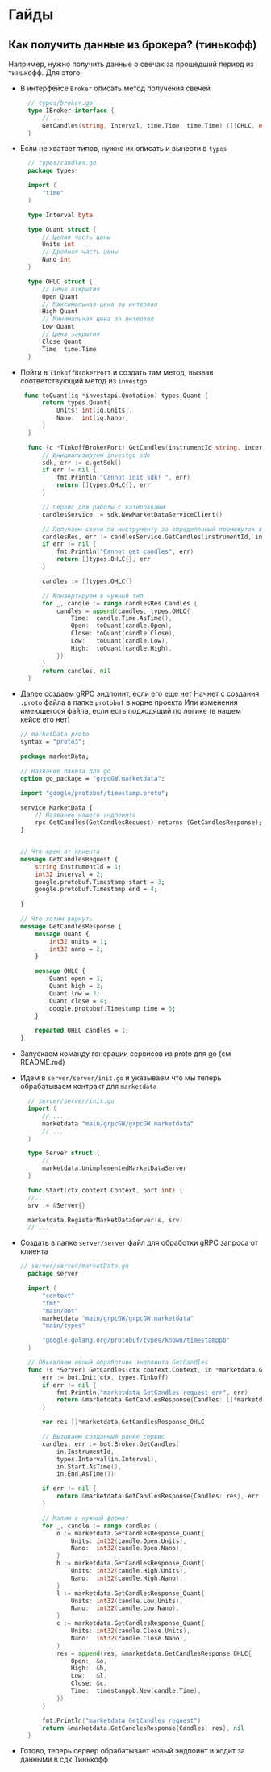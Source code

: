 # Гайды

## Как получить данные из брокера? (тинькофф)
Например, нужно получить данные о свечах за прошедший период из тинькофф. Для этого:

- В интерфейсе `Broker` описать метод получения свечей
  ```go
    // types/broker.go
    type IBroker interface {
        // ...
        GetCandles(string, Interval, time.Time, time.Time) ([]OHLC, error)
    }
  ```

- Если не хватает типов, нужно их описать и вынести в `types`
  ```go
    // types/candles.go
    package types

    import (
        "time"
    )

    type Interval byte

    type Quant struct {
        // Целая часть цены
        Units int
        // Дробная часть цены
        Nano int
    }

    type OHLC struct {
        // Цена открытия
        Open Quant
        // Максимальная цена за интервал
        High Quant
        // Минимальная цена за интервал
        Low Quant
        // Цена закрытия
        Close Quant
        Time  time.Time
    }
  ```

- Пойти в `TinkoffBrokerPort` и создать там метод, вызвав соответствующий метод из `investgo`
  ```go
   func toQuant(iq *investapi.Quotation) types.Quant {
        return types.Quant{
            Units: int(iq.Units),
            Nano:  int(iq.Nano),
        }
    }

    func (c *TinkoffBrokerPort) GetCandles(instrumentId string, interval types.Interval, start time.Time, end time.Time) ([]types.OHLC, error) {
        // Инициализируем investgo sdk
        sdk, err := c.getSdk()
        if err != nil {
            fmt.Println("Cannot init sdk! ", err)
            return []types.OHLC{}, err
        }

        // Сервис для работы с катировками
        candlesService := sdk.NewMarketDataServiceClient()

        // Получаем свечи по инструменту за определенный промежуток времени и интервал (переодичность)
        candlesRes, err := candlesService.GetCandles(instrumentId, investapi.CandleInterval(interval), start, end)
        if err != nil {
            fmt.Println("Cannot get candles", err)
            return []types.OHLC{}, err
        }

        candles := []types.OHLC{}

        // Конвертируем в нужный тип
        for _, candle := range candlesRes.Candles {
            candles = append(candles, types.OHLC{
                Time:  candle.Time.AsTime(),
                Open:  toQuant(candle.Open),
                Close: toQuant(candle.Close),
                Low:   toQuant(candle.Low),
                High:  toQuant(candle.High),
            })
        }
        return candles, nil
    }
  ```

  

- Далее создаем gRPC эндпоинт, если его еще нет
  Начнет с создания `.proto` файла в папке `protobuf` в корне проекта
  Или изменения имеющегося файла, если есть подходящий по логике (в нашем кейсе его нет)
    ```proto
    // marketData.proto
    syntax = "proto3";

    package marketData;

    // Название пакета для go
    option go_package = "grpcGW.marketdata";

    import "google/protobuf/timestamp.proto";

    service MarketData {
        // Название нашего эндпоинта
        rpc GetCandles(GetCandlesRequest) returns (GetCandlesResponse);
    }


    // Что ждем от клиента
    message GetCandlesRequest {
        string instrumentId = 1;
        int32 interval = 2;
        google.protobuf.Timestamp start = 3; 
        google.protobuf.Timestamp end = 4; 
        
    }

    // Что хотим вернуть
    message GetCandlesResponse {
        message Quant { 
            int32 units = 1;
            int32 nano = 2;
        }

        message OHLC {
            Quant open = 1;
            Quant high = 2;
            Quant low = 3;
            Quant close = 4;
            google.protobuf.Timestamp time = 5;
        }

        repeated OHLC candles = 1;
    }
    ```

- Запускаем команду генерации сервисов из proto для go (см README.md)
- Идем в `server/server/init.go` и указываем что мы теперь обрабатываем контракт для `marketdata`
  ```go
    // server/server/init.go
    import (
        // ...
	    marketdata "main/grpcGW/grpcGW.marketdata"
        // ...
    )

    type Server struct {
        // ...
        marketdata.UnimplementedMarketDataServer
    }

    func Start(ctx context.Context, port int) {
    //...
    srv := &Server{}

	marketdata.RegisterMarketDataServer(s, srv)
    // ...
  ```
- Создать в папке `server/server` файл для обработки gRPC запроса от клиента
  ```go
  // server/server/marketData.go
    package server

    import (
        "context"
        "fmt"
        "main/bot"
        marketdata "main/grpcGW/grpcGW.marketdata"
        "main/types"

        "google.golang.org/protobuf/types/known/timestamppb"
    )

    // Обьявляем нвоый обработчик эндпоинта GetCandles
    func (s *Server) GetCandles(ctx context.Context, in *marketdata.GetCandlesRequest) (*marketdata.GetCandlesResponse, error) {
        err := bot.Init(ctx, types.Tinkoff)
        if err != nil {
            fmt.Println("marketdata GetCandles request err", err)
            return &marketdata.GetCandlesResponse{Candles: []*marketdata.GetCandlesResponse_OHLC{}}, err
        }

        var res []*marketdata.GetCandlesResponse_OHLC

        // Вызываем созданный ранее сервис
        candles, err := bot.Broker.GetCandles(
            in.InstrumentId,
            types.Interval(in.Interval),
            in.Start.AsTime(),
            in.End.AsTime())

        if err != nil {
            return &marketdata.GetCandlesResponse{Candles: res}, err
        }

        // Мапим в нужный формат
        for _, candle := range candles {
            o := marketdata.GetCandlesResponse_Quant{
                Units: int32(candle.Open.Units),
                Nano:  int32(candle.Open.Nano),
            }
            h := marketdata.GetCandlesResponse_Quant{
                Units: int32(candle.High.Units),
                Nano:  int32(candle.High.Nano),
            }
            l := marketdata.GetCandlesResponse_Quant{
                Units: int32(candle.Low.Units),
                Nano:  int32(candle.Low.Nano),
            }
            c := marketdata.GetCandlesResponse_Quant{
                Units: int32(candle.Close.Units),
                Nano:  int32(candle.Close.Nano),
            }
            res = append(res, &marketdata.GetCandlesResponse_OHLC{
                Open:  &o,
                High:  &h,
                Low:   &l,
                Close: &c,
                Time:  timestamppb.New(candle.Time),
            })
        }

        fmt.Println("marketdata GetCandles request")
        return &marketdata.GetCandlesResponse{Candles: res}, nil
    }

  ```

- Готово, теперь сервер обрабатывает новый эндпоинт и ходит за данными в сдк Тинькофф

